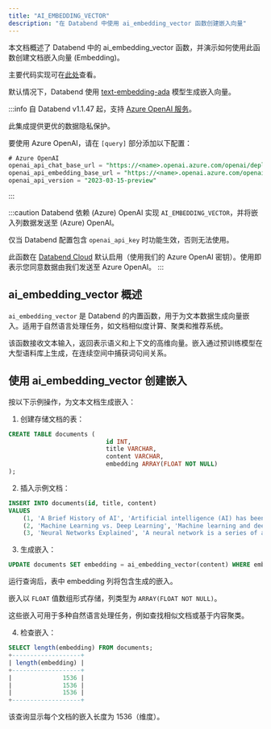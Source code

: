 ```yaml
---
title: "AI_EMBEDDING_VECTOR"
description: "在 Databend 中使用 ai_embedding_vector 函数创建嵌入向量"
---
```


本文档概述了 Databend 中的 ai_embedding_vector 函数，并演示如何使用此函数创建文档嵌入向量 (Embedding)。

主要代码实现可在[此处](https://github.com/databendlabs/databend/blob/1e93c5b562bd159ecb0f336bb88fd1b7f9dc4a62/src/common/openai/src/embedding.rs)查看。

默认情况下，Databend 使用 [text-embedding-ada](https://platform.openai.com/docs/models/embeddings) 模型生成嵌入向量。

:::info
自 Databend v1.1.47 起，支持 [Azure OpenAI 服务](https://azure.microsoft.com/en-au/products/cognitive-services/openai-service)。

此集成提供更优的数据隐私保护。

要使用 Azure OpenAI，请在 `[query]` 部分添加以下配置：

```sql
# Azure OpenAI
openai_api_chat_base_url = "https://<name>.openai.azure.com/openai/deployments/<name>/"
openai_api_embedding_base_url = "https://<name>.openai.azure.com/openai/deployments/<name>/"
openai_api_version = "2023-03-15-preview"
```

:::

:::caution
Databend 依赖 (Azure) OpenAI 实现 `AI_EMBEDDING_VECTOR`，并将嵌入列数据发送至 (Azure) OpenAI。

仅当 Databend 配置包含 `openai_api_key` 时功能生效，否则无法使用。

此函数在 [Databend Cloud](https://databend.com) 默认启用（使用我们的 Azure OpenAI 密钥）。使用即表示您同意数据由我们发送至 Azure OpenAI。
:::

## ai_embedding_vector 概述

`ai_embedding_vector` 是 Databend 的内置函数，用于为文本数据生成向量嵌入。适用于自然语言处理任务，如文档相似度计算、聚类和推荐系统。

该函数接收文本输入，返回表示语义和上下文的高维向量。嵌入通过预训练模型在大型语料库上生成，在连续空间中捕获词句间关系。

## 使用 ai_embedding_vector 创建嵌入

按以下示例操作，为文本文档生成嵌入：

1. 创建存储文档的表：

```sql
CREATE TABLE documents (
                           id INT,
                           title VARCHAR,
                           content VARCHAR,
                           embedding ARRAY(FLOAT NOT NULL)
);
```

2. 插入示例文档：

```sql
INSERT INTO documents(id, title, content)
VALUES
    (1, 'A Brief History of AI', 'Artificial intelligence (AI) has been a fascinating concept of science fiction for decades...'),
    (2, 'Machine Learning vs. Deep Learning', 'Machine learning and deep learning are two subsets of artificial intelligence...'),
    (3, 'Neural Networks Explained', 'A neural network is a series of algorithms that endeavors to recognize underlying relationships...'),
```

3. 生成嵌入：

```sql
UPDATE documents SET embedding = ai_embedding_vector(content) WHERE embedding IS NULL;
```

运行查询后，表中 embedding 列将包含生成的嵌入。

嵌入以 `FLOAT` 值数组形式存储，列类型为 `ARRAY(FLOAT NOT NULL)`。

这些嵌入可用于多种自然语言处理任务，例如查找相似文档或基于内容聚类。

4. 检查嵌入：

```sql
SELECT length(embedding) FROM documents;
+-------------------+
| length(embedding) |
+-------------------+
|              1536 |
|              1536 |
|              1536 |
+-------------------+
```

该查询显示每个文档的嵌入长度为 1536（维度）。